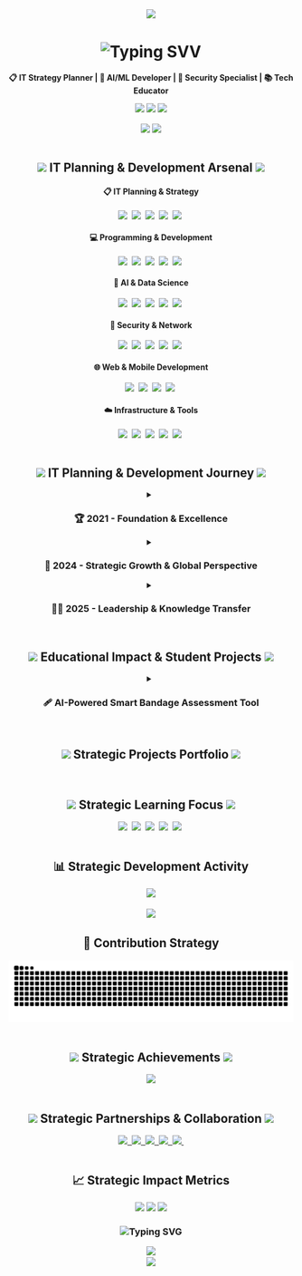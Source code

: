 <!--Header Section-->
<div align="center">
  <img src="https://capsule-render.vercel.app/api?type=waving&color=gradient&customColorList=24&height=280&section=header&text=Sunwook%20Lee%20📋&fontSize=70&fontColor=ffffff&animation=fadeIn" />
</div>

<!--Introduction-->
<div align="center">
  <h1>
    <img src="https://readme-typing-svg.herokuapp.com?font=Fira+Code&size=30&pause=1000&color=00D9FF&center=true&vCenter=true&multiline=true&width=700&height=100&lines=🌟+IT+Planner+%26+Strategic+Developer+🌟;Turning+Vision+into+Reality%2C+Strategy+into+Innovation" alt="Typing SVV" />
  </h1>
  <p>
    <strong>📋 IT Strategy Planner | 🚀 AI/ML Developer | 🔐 Security Specialist | 📚 Tech Educator</strong>
  </p>
  
  <img src="https://img.shields.io/badge/Location-South%20Korea-blue?style=flat-square&logo=google-maps" />
  <img src="https://img.shields.io/badge/Focus-IT%20Strategy%20%26%20Planning-brightgreen?style=flat-square" />
  <img src="https://img.shields.io/badge/Status-Open%20to%20Strategic%20Projects-yellow?style=flat-square" />
</div>

<br>

<!--GitHub Stats-->
<div align="center">
  <img src="https://github-readme-stats.vercel.app/api?username=SUNWOOKLEE04&show_icons=true&theme=tokyonight&hide_border=true&include_all_commits=true&count_private=true" />
  <img src="https://github-readme-streak-stats.herokuapp.com/?user=SUNWOOKLEE04&theme=tokyonight&hide_border=true" />
</div>

<br>

<!--Tech Stack-->
<h2 align="center">
  <img src="https://media.giphy.com/media/iY8CRBdQXODJSCERIr/giphy.gif" width="35">
  IT Planning & Development Arsenal
  <img src="https://media.giphy.com/media/iY8CRBdQXODJSCERIr/giphy.gif" width="35">
</h2>

<div align="center">
  <h4>📋 IT Planning & Strategy</h4>
  <img src="https://img.shields.io/badge/IT%20Strategy-9932CC?style=for-the-badge&logo=strategy&logoColor=white" />&nbsp
  <img src="https://img.shields.io/badge/Project%20Management-FF9500?style=for-the-badge&logo=trello&logoColor=white" />&nbsp
  <img src="https://img.shields.io/badge/System%20Architecture-4169E1?style=for-the-badge&logo=diagramsdotnet&logoColor=white" />&nbsp
  <img src="https://img.shields.io/badge/Requirements%20Analysis-32CD32?style=for-the-badge&logo=microsoftword&logoColor=white" />&nbsp
  <img src="https://img.shields.io/badge/Technical%20Documentation-FF4500?style=for-the-badge&logo=markdown&logoColor=white" />&nbsp
</div>

<div align="center">
  <h4>💻 Programming & Development</h4>
  <img src="https://img.shields.io/badge/Python-3776AB?style=for-the-badge&logo=python&logoColor=white" />&nbsp
  <img src="https://img.shields.io/badge/JavaScript-F7DF1E?style=for-the-badge&logo=javascript&logoColor=black" />&nbsp
  <img src="https://img.shields.io/badge/SQL-336791?style=for-the-badge&logo=postgresql&logoColor=white" />&nbsp
  <img src="https://img.shields.io/badge/Pine%20Script-00B453?style=for-the-badge&logo=tradingview&logoColor=white" />&nbsp
  <img src="https://img.shields.io/badge/Dart-0175C2?style=for-the-badge&logo=dart&logoColor=white" />&nbsp
</div>

<div align="center">
  <h4>🧠 AI & Data Science</h4>
  <img src="https://img.shields.io/badge/TensorFlow-FF6F00.svg?style=for-the-badge&logo=TensorFlow&logoColor=white" />&nbsp
  <img src="https://img.shields.io/badge/PyTorch-EE4C2C?style=for-the-badge&logo=pytorch&logoColor=white" />&nbsp
  <img src="https://img.shields.io/badge/pandas-150458.svg?style=for-the-badge&logo=pandas&logoColor=white" />&nbsp
  <img src="https://img.shields.io/badge/numpy-013243.svg?style=for-the-badge&logo=numpy&logoColor=white" />&nbsp
  <img src="https://img.shields.io/badge/OpenCV-5C3EE8?style=for-the-badge&logo=OpenCV&logoColor=white" />&nbsp
</div>

<div align="center">
  <h4>🔐 Security & Network</h4>
  <img src="https://img.shields.io/badge/CCNA-1BA0D7?style=for-the-badge&logo=cisco&logoColor=white" />&nbsp
  <img src="https://img.shields.io/badge/CCNP-0052CC?style=for-the-badge&logo=cisco&logoColor=white" />&nbsp
  <img src="https://img.shields.io/badge/Reverse%20Engineering-FF0000?style=for-the-badge&logo=hackthebox&logoColor=white" />&nbsp
  <img src="https://img.shields.io/badge/Network%20Security-FF6B35?style=for-the-badge&logo=pfsense&logoColor=white" />&nbsp
  <img src="https://img.shields.io/badge/System%20Forensics-800080?style=for-the-badge&logo=wireshark&logoColor=white" />&nbsp
</div>

<div align="center">
  <h4>🌐 Web & Mobile Development</h4>
  <img src="https://img.shields.io/badge/Django-092E20?style=for-the-badge&logo=django&logoColor=white" />&nbsp
  <img src="https://img.shields.io/badge/React-61DAFB?style=for-the-badge&logo=react&logoColor=black" />&nbsp
  <img src="https://img.shields.io/badge/Flutter-02569B?style=for-the-badge&logo=flutter&logoColor=white" />&nbsp
  <img src="https://img.shields.io/badge/FastAPI-009688?style=for-the-badge&logo=fastapi&logoColor=white" />&nbsp
</div>

<div align="center">
  <h4>☁️ Infrastructure & Tools</h4>
  <img src="https://img.shields.io/badge/AWS-232F3E?style=for-the-badge&logo=amazon-aws&logoColor=white" />&nbsp
  <img src="https://img.shields.io/badge/Azure-0078D4?style=for-the-badge&logo=microsoft-azure&logoColor=white" />&nbsp
  <img src="https://img.shields.io/badge/Linux-FCC624?style=for-the-badge&logo=linux&logoColor=black" />&nbsp
  <img src="https://img.shields.io/badge/Git-F05032?style=for-the-badge&logo=git&logoColor=white" />&nbsp
  <img src="https://img.shields.io/badge/Notion-000000?style=for-the-badge&logo=notion&logoColor=white" />&nbsp
</div>

<br>

<!--Professional Journey-->
<h2 align="center">
  <img src="https://media.giphy.com/media/VgCDAzcKvsR6OM0uWg/giphy.gif" width="50">
  IT Planning & Development Journey
  <img src="https://media.giphy.com/media/VgCDAzcKvsR6OM0uWg/giphy.gif" width="50">
</h2>

<div align="center">
  <details>
    <summary><h3>🏆 2021 - Foundation & Excellence</h3></summary>
    <br>
    <table>
      <tr>
        <td align="center" width="350">
          <img src="https://img.shields.io/badge/🏆_Busan_AI_Competition-Strategic%20Planning%20Excellence-FF6B6B?style=for-the-badge" />
        </td>
        <td align="left">
          <strong>Busan AI Competition - Future Education Director's Award</strong><br>
          • <strong>Role:</strong> Technical Strategy & AI Implementation Planning<br>
          • <strong>Achievement:</strong> Strategic approach to AI problem-solving<br>
          • <strong>Impact:</strong> Bridging technical and business requirements<br>
          • <strong>Skills:</strong> Strategic Planning, AI Architecture Design
        </td>
      </tr>
      <tr>
        <td align="center">
          <img src="https://img.shields.io/badge/🎨_ICT_Convergence_Hackathon-Design%20%26%20Strategy-4ECDC4?style=for-the-badge" />
        </td>
        <td align="left">
          <strong>6th ICT Convergence Hackathon - Design Excellence</strong><br>
          • <strong>Role:</strong> UX Strategy & Technical Planning<br>
          • <strong>Innovation:</strong> User-centered design strategy<br>
          • <strong>Leadership:</strong> Cross-functional team coordination<br>
          • <strong>Skills:</strong> Design Strategy, Team Leadership
        </td>
      </tr>
      <tr>
        <td align="center">
          <img src="https://img.shields.io/badge/⚽_Sports_Data_Strategy-Analytics%20Planning-45B7D1?style=for-the-badge" />
        </td>
        <td align="left">
          <strong>Sports Data Utilization Competition</strong><br>
          • <strong>Role:</strong> Data Strategy & Analytics Planning<br>
          • <strong>Approach:</strong> Strategic data architecture design<br>
          • <strong>Output:</strong> Comprehensive analytics roadmap<br>
          • <strong>Skills:</strong> Data Strategy, Business Intelligence Planning
        </td>
      </tr>
    </table>
  </details>

  <details>
    <summary><h3>🚀 2024 - Strategic Growth & Global Perspective</h3></summary>
    <br>
    <table>
      <tr>
        <td align="center" width="350">
          <img src="https://img.shields.io/badge/🏢_CAHLP_Company-IT%20Strategy%20Lead-FF9FF3?style=for-the-badge" />
        </td>
        <td align="left">
          <strong>CAHLP Company - IT Strategy & Planning</strong><br>
          • <strong>Role:</strong> IT Strategy Development & Implementation<br>
          • <strong>Responsibility:</strong> Technology roadmap planning<br>
          • <strong>Achievement:</strong> Enhanced organizational IT capabilities<br>
          • <strong>Skills:</strong> Strategic Planning, Technology Assessment
        </td>
      </tr>
      <tr>
        <td align="center">
          <img src="https://img.shields.io/badge/🌏_CEBU_LCIC-Global%20IT%20Perspective-F9CA24?style=for-the-badge" />
        </td>
        <td align="left">
          <strong>CEBU LCIC University - International Experience</strong><br>
          • <strong>Duration:</strong> July 2024 ~ August 2024<br>
          • <strong>Focus:</strong> Global IT trends & cross-cultural communication<br>
          • <strong>Growth:</strong> International IT market understanding<br>
          • <strong>Skills:</strong> Global Strategy, Cultural Intelligence
        </td>
      </tr>
      <tr>
        <td align="center">
          <img src="https://img.shields.io/badge/💻_K--ICT_Week-Tech%20Strategy%20Showcase-6C5CE7?style=for-the-badge" />
        </td>
        <td align="left">
          <strong>K-ICT Week in Busan / IT EXPO</strong><br>
          • <strong>Role:</strong> Technology strategy presentation & networking<br>
          • <strong>Impact:</strong> IT trend analysis and strategic insights sharing<br>
          • <strong>Achievement:</strong> Industry relationship building<br>
          • <strong>Skills:</strong> Strategic Communication, Industry Analysis
        </td>
      </tr>
    </table>
  </details>

  <details>
    <summary><h3>👨‍🏫 2025 - Leadership & Knowledge Transfer</h3></summary>
    <br>
    <table>
      <tr>
        <td align="center" width="350">
          <img src="https://img.shields.io/badge/🤖_Robotics&Coding_Club-Tech%20Education%20Strategist-6BCF7F?style=for-the-badge" />
        </td>
        <td align="left">
          <strong>Robotics & Coding Club - Educational Strategy Lead</strong><br>
          • <strong>Position:</strong> Coding Instructor & Curriculum Strategist (2025~)<br>
          • <strong>Mission:</strong> Next-gen tech talent development strategy<br>
          • <strong>Approach:</strong> Strategic educational methodology design<br>
          • <strong>Skills:</strong> Educational Strategy, Talent Development Planning
        </td>
      </tr>
    </table>
  </details>
</div>

<br>

<!--Educational Projects Section-->
<h2 align="center">
  <img src="https://media.giphy.com/media/LaVp0AyqR5bGsC5Cbm/giphy.gif" width="50">
  Educational Impact & Student Projects
  <img src="https://media.giphy.com/media/LaVp0AyqR5bGsC5Cbm/giphy.gif" width="50">
</h2>

<div align="center">
  <details>
    <summary><h3>🩹 AI-Powered Smart Bandage Assessment Tool</h3></summary>
    <br>
    <table>
      <tr>
        <td align="center" width="350">
          <img src="https://img.shields.io/badge/🩹_AI_Smart_Bandage-Healthcare%20Innovation-brightgreen?style=for-the-badge" />
        </td>
        <td align="left">
          <strong>AI-Powered Smart Bandage Assessment Tool</strong><br>
          • <strong>Period:</strong> April 14-21, 2025 (7-day intensive sprint)<br>
          • <strong>Type:</strong> 1:1 Educational mentoring with pre-med student<br>
          • <strong>Innovation:</strong> QR-coded bandage packaging + AI web platform<br>
          • <strong>Tech Stack:</strong> Python Flask, Google Gemini Vision API, HTML/CSS/JS<br>
          • <strong>Repository:</strong> <a href="https://github.com/SUNWOOKLEE04/AI-education-projects/tree/main/ai-wound-assessment-tool">ai-wound-assessment-tool</a>
        </td>
      </tr>
      <tr>
        <td align="center">
          <img src="https://img.shields.io/badge/📖_Educational_Impact-Knowledge%20Transfer-blue?style=for-the-badge" />
        </td>
        <td align="left">
          <strong>Learning Outcomes & Mentoring Impact</strong><br>
          • <strong>Methodology:</strong> Hands-on project-based learning approach<br>
          • <strong>Student Growth:</strong> From concept to working prototype with presentation<br>
          • <strong>Skills Developed:</strong> AI integration, web development, product thinking<br>
          • <strong>Real-world Application:</strong> Physical product + digital solution integration<br>
          • <strong>Educational Value:</strong> Bridging healthcare and technology sectors<br>
          • <strong>Timeline Success:</strong> Complete solution in 7-day sprint format
        </td>
      </tr>
    </table>
  </details>
</div>



<br>

<!--Strategic Projects Portfolio-->
<h2 align="center">
  <img src="https://media.giphy.com/media/L8K62iTDkzGX6/giphy.gif" width="50">
  Strategic Projects Portfolio
  <img src="https://media.giphy.com/media/L8K62iTDkzGX6/giphy.gif" width="50">
</h2>


<br>

<!--Currently Mastering-->
<h2 align="center">
  <img src="https://media.giphy.com/media/WUlplcMpOCEmTGBtBW/giphy.gif" width="35">
  Strategic Learning Focus
  <img src="https://media.giphy.com/media/WUlplcMpOCEmTGBtBW/giphy.gif" width="35">
</h2>
<div align="center">
  <img src="https://img.shields.io/badge/IT%20Governance-9932CC?style=for-the-badge&logo=strategy&logoColor=white" />&nbsp
  <img src="https://img.shields.io/badge/CCNP%20Enterprise-0052CC?style=for-the-badge&logo=cisco&logoColor=white" />&nbsp
  <img src="https://img.shields.io/badge/Enterprise%20Architecture-4169E1?style=for-the-badge&logo=archlinux&logoColor=white" />&nbsp
  <img src="https://img.shields.io/badge/Digital%20Transformation-FF6F00?style=for-the-badge&logo=digitalocean&logoColor=white" />&nbsp
  <img src="https://img.shields.io/badge/Strategic%20AI%20Planning-00D9FF?style=for-the-badge&logo=openai&logoColor=white" />&nbsp
</div>

<br>

<!--Activity Graph-->
<div align="center">
  <h2>📊 Strategic Development Activity</h2>
  <img src="https://github-readme-activity-graph.vercel.app/graph?username=SUNWOOKLEE04&theme=tokyo-night&hide_border=true&bg_color=1a1b27&color=70a5fd&line=bf91f3&point=38bdae&area=true" />
</div>

<br>

<!--Languages & Contribution Snake-->
<div align="center">
  <img src="https://github-readme-stats.vercel.app/api/top-langs/?username=SUNWOOKLEE04&layout=compact&theme=tokyonight&hide_border=true&langs_count=8" />
</div>

<div align="center">
  <h2>🐍 Contribution Strategy</h2>
  <picture>
    <source media="(prefers-color-scheme: dark)" srcset="https://raw.githubusercontent.com/SUNWOOKLEE04/SUNWOOKLEE04/output/github-contribution-grid-snake-dark.svg">
    <source media="(prefers-color-scheme: light)" srcset="https://raw.githubusercontent.com/SUNWOOKLEE04/SUNWOOKLEE04/output/github-contribution-grid-snake.svg">
    <img alt="github contribution grid snake animation" src="https://raw.githubusercontent.com/SUNWOOKLEE04/SUNWOOKLEE04/output/github-contribution-grid-snake.svg">
  </picture>
</div>

<br>

<!--Achievements-->
<h2 align="center">
  <img src="https://media.giphy.com/media/3o7qDVHln5s9aZqs2k/giphy.gif" width="50">
  Strategic Achievements
  <img src="https://media.giphy.com/media/3o7qDVHln5s9aZqs2k/giphy.gif" width="50">
</h2>

<div align="center">
  <img src="https://github-profile-trophy.vercel.app/?username=SUNWOOKLEE04&theme=tokyonight&column=4&margin-w=15&margin-h=15&no-bg=true&no-frame=true" />
</div>

<br>

<!--Connect-->
<h2 align="center">
  <img src="https://media.giphy.com/media/LnQjpWaON8nhr21vNW/giphy.gif" width="60">
  Strategic Partnerships & Collaboration
  <img src="https://media.giphy.com/media/LnQjpWaON8nhr21vNW/giphy.gif" width="60">
</h2>

<div align="center">
  <a href="mailto:developsun04@gmail.com">
    <img src="https://img.shields.io/badge/Email-D14836?style=for-the-badge&logo=gmail&logoColor=white&label=Strategic%20Discussions"/>&nbsp
  </a>
  <a href="https://www.linkedin.com/in/sunwook-lee-07b802367">
    <img src="https://img.shields.io/badge/LinkedIn-0077B5?style=for-the-badge&logo=linkedin&logoColor=white&label=Professional%20Network"/>&nbsp
  </a>
  <a href="https://www.instagram.com/sunwook.dev/">
    <img src="https://img.shields.io/badge/Instagram-E4405F?style=for-the-badge&logo=instagram&logoColor=white&label=Tech%20Insights"/>&nbsp
  </a>
  <a href="https://x.com/Sunwook_dev">
    <img src="https://img.shields.io/badge/X-000000?style=for-the-badge&logo=x&logoColor=white&label=Tech%20Thoughts"/>&nbsp
  </a>
  <a href="https://github.com/SUNWOOKLEE04">
    <img src="https://img.shields.io/badge/GitHub-100000?style=for-the-badge&logo=github&logoColor=white&label=Strategic%20Projects"/>&nbsp
  </a>
</div>

<br>

<!--Fun Stats-->
<div align="center">
  <h2>📈 Strategic Impact Metrics</h2>
  <img src="https://komarev.com/ghpvc/?username=SUNWOOKLEE04&style=for-the-badge&color=blueviolet&label=STRATEGIC+VIEWS" />
  <img src="https://img.shields.io/github/followers/SUNWOOKLEE04?style=for-the-badge&color=blue&label=NETWORK+SIZE" />
  <img src="https://img.shields.io/github/stars/SUNWOOKLEE04?style=for-the-badge&color=yellow&label=PROJECT+IMPACT" />
</div>

<div align="center">
  <h3>
    <img src="https://readme-typing-svg.herokuapp.com?font=Fira+Code&size=20&pause=3000&color=00D9FF&center=true&vCenter=true&width=800&lines=Strategic+thinking+meets+technical+excellence!+📋;Let's+plan+the+future+of+technology+together!+🚀;Open+to+strategic+partnerships+and+IT+planning+projects+💡" alt="Typing SVG" />
  </h3>
</div>

<!--Quote-->
<div align="center">
  <img src="https://quotes-github-readme.vercel.app/api?type=horizontal&theme=tokyonight" />
</div>

<!--Footer-->
<div align="center">
  <img src="https://capsule-render.vercel.app/api?type=waving&color=gradient&customColorList=24&height=100&section="footer" />
</div>
